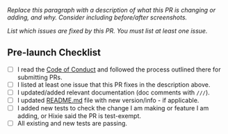 *Replace this paragraph with a description of what this PR is changing or adding, and why. Consider including before/after screenshots.*

*List which issues are fixed by this PR. You must list at least one issue.*


## Pre-launch Checklist

- [ ] I read the [Code of Conduct](/CODE_OF_CONDUCT.md) and followed the process outlined there for submitting PRs.
- [ ] I listed at least one issue that this PR fixes in the description above.
- [ ] I updated/added relevant documentation (doc comments with `///`).
- [ ] I updated [README.md](https://github.com/IBM/mac-ibm-notifications/blob/main/README.md) file with new version/info - if applicable.
- [ ] I added new tests to check the change I am making or feature I am adding, or Hixie said the PR is test-exempt.
- [ ] All existing and new tests are passing.
